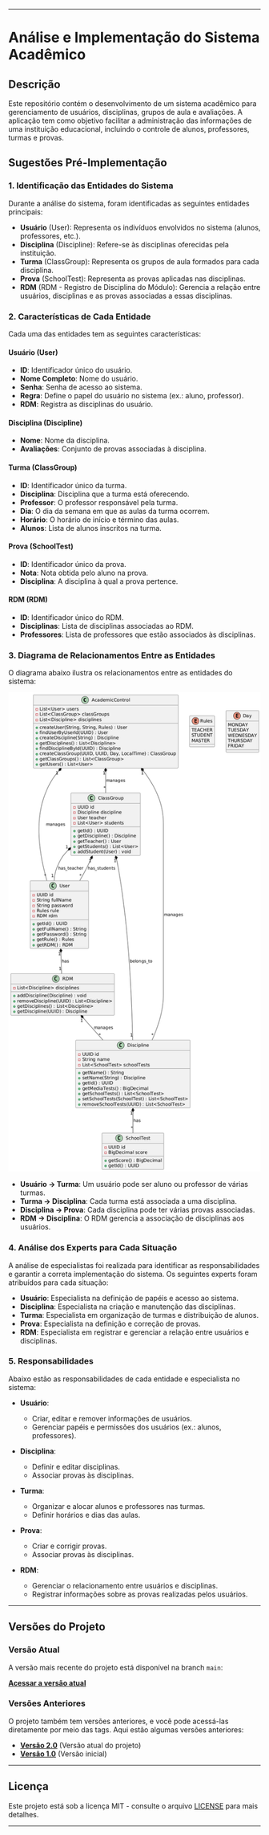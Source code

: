 
---

# Análise e Implementação do Sistema Acadêmico

## Descrição

Este repositório contém o desenvolvimento de um sistema acadêmico para gerenciamento de usuários, disciplinas, grupos de aula e avaliações. A aplicação tem como objetivo facilitar a administração das informações de uma instituição educacional, incluindo o controle de alunos, professores, turmas e provas.

## Sugestões Pré-Implementação

### 1. Identificação das Entidades do Sistema

Durante a análise do sistema, foram identificadas as seguintes entidades principais:

- **Usuário** (User): Representa os indivíduos envolvidos no sistema (alunos, professores, etc.).
- **Disciplina** (Discipline): Refere-se às disciplinas oferecidas pela instituição.
- **Turma** (ClassGroup): Representa os grupos de aula formados para cada disciplina.
- **Prova** (SchoolTest): Representa as provas aplicadas nas disciplinas.
- **RDM** (RDM - Registro de Disciplina do Módulo): Gerencia a relação entre usuários, disciplinas e as provas associadas a essas disciplinas.

### 2. Características de Cada Entidade

Cada uma das entidades tem as seguintes características:

#### **Usuário** (User)
- **ID**: Identificador único do usuário.
- **Nome Completo**: Nome do usuário.
- **Senha**: Senha de acesso ao sistema.
- **Regra**: Define o papel do usuário no sistema (ex.: aluno, professor).
- **RDM**: Registra as disciplinas do usuário.

#### **Disciplina** (Discipline)
- **Nome**: Nome da disciplina.
- **Avaliações**: Conjunto de provas associadas à disciplina.

#### **Turma** (ClassGroup)
- **ID**: Identificador único da turma.
- **Disciplina**: Disciplina que a turma está oferecendo.
- **Professor**: O professor responsável pela turma.
- **Dia**: O dia da semana em que as aulas da turma ocorrem.
- **Horário**: O horário de início e término das aulas.
- **Alunos**: Lista de alunos inscritos na turma.

#### **Prova** (SchoolTest)
- **ID**: Identificador único da prova.
- **Nota**: Nota obtida pelo aluno na prova.
- **Disciplina**: A disciplina à qual a prova pertence.

#### **RDM** (RDM)
- **ID**: Identificador único do RDM.
- **Disciplinas**: Lista de disciplinas associadas ao RDM.
- **Professores**: Lista de professores que estão associados às disciplinas.

### 3. Diagrama de Relacionamentos Entre as Entidades

O diagrama abaixo ilustra os relacionamentos entre as entidades do sistema:

![Diagrama de Relacionamentos](./src/main/resources/Diagrama_de_Classe.png)

- **Usuário → Turma**: Um usuário pode ser aluno ou professor de várias turmas.
- **Turma → Disciplina**: Cada turma está associada a uma disciplina.
- **Disciplina → Prova**: Cada disciplina pode ter várias provas associadas.
- **RDM → Disciplina**: O RDM gerencia a associação de disciplinas aos usuários.

### 4. Análise dos Experts para Cada Situação

A análise de especialistas foi realizada para identificar as responsabilidades e garantir a correta implementação do sistema. Os seguintes experts foram atribuídos para cada situação:

- **Usuário**: Especialista na definição de papéis e acesso ao sistema.
- **Disciplina**: Especialista na criação e manutenção das disciplinas.
- **Turma**: Especialista em organização de turmas e distribuição de alunos.
- **Prova**: Especialista na definição e correção de provas.
- **RDM**: Especialista em registrar e gerenciar a relação entre usuários e disciplinas.

### 5. Responsabilidades

Abaixo estão as responsabilidades de cada entidade e especialista no sistema:

- **Usuário**:
    - Criar, editar e remover informações de usuários.
    - Gerenciar papéis e permissões dos usuários (ex.: alunos, professores).

- **Disciplina**:
    - Definir e editar disciplinas.
    - Associar provas às disciplinas.

- **Turma**:
    - Organizar e alocar alunos e professores nas turmas.
    - Definir horários e dias das aulas.

- **Prova**:
    - Criar e corrigir provas.
    - Associar provas às disciplinas.

- **RDM**:
    - Gerenciar o relacionamento entre usuários e disciplinas.
    - Registrar informações sobre as provas realizadas pelos usuários.

---

## Versões do Projeto

### Versão Atual

A versão mais recente do projeto está disponível na branch `main`:

[**Acessar a versão atual**](https://github.com/TarcioDiniz/academic_control_simple)

### Versões Anteriores

O projeto também tem versões anteriores, e você pode acessá-las diretamente por meio das tags. Aqui estão algumas versões anteriores:

- [**Versão 2.0**](https://github.com/TarcioDiniz/academic_control_simple/tree/v2) (Versão atual do projeto)
- [**Versão 1.0**](https://github.com/TarcioDiniz/academic_control_simple/tree/v1) (Versão inicial)

---

## Licença

Este projeto está sob a licença MIT - consulte o arquivo [LICENSE](LICENSE) para mais detalhes.

---